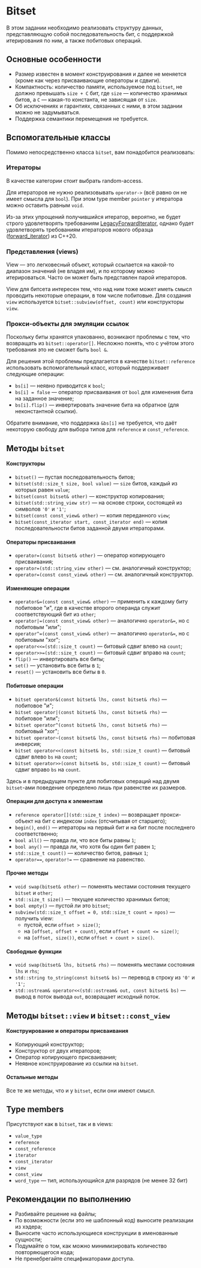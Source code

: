 # Bitset

В этом задании необходимо реализовать структуру данных, представляющую собой последовательность бит, с поддержкой итерирования по ним, а также побитовых операций.

## Основные особенности

- Размер известен в момент конструирования и далее не меняется (кроме как через присваивающие операторы и сдвиги).
- Компактность: количество памяти, используемое под `bitset`, не должно превышать `size + C` бит, где `size` &mdash; количество хранимых битов, а `C` &mdash; какая-то константа, не зависящая от `size`.
- Об исключениях и гарантиях, связанных с ними, в этом задании можно не задумываться.
- Поддержка семантики перемещения не требуется.

## Вспомогательные классы

Помимо непосредственно класса `bitset`, вам понадобится реализовать:

### Итераторы

В качестве категории стоит выбрать random-access.

Для итераторов не нужно реализовывать `operator->` (всё равно он не имеет смысла для `bool`). При этом type member `pointer` у итератора можно оставить равным `void`.

Из-за этих упрощений получившийся итератор, вероятно, не будет строго удовлетворять требованиям [LegacyForwardIterator](https://en.cppreference.com/w/cpp/named_req/ForwardIterator), однако будет удовлетворять требованиям итераторов нового образца ([forward_iterator](https://en.cppreference.com/w/cpp/iterator/forward_iterator)) из C++20.


### Представления (views)

View &mdash; это легковесный объект, который ссылается на какой-то диапазон значений (не владея им), и по которому можно итерироваться. Часто он может быть представлен парой итераторов.

View для битсета интересен тем, что над ним тоже может иметь смысл проводить некоторые операции, в том числе побитовые. Для создания `view` используется `bitset::subview(offset, count)` или конструкторы `view`.

### Прокси-объекты для эмуляции ссылок

Поскольку биты хранятся упакованно, возникают проблемы с тем, что возвращать из `bitset::operator[]`. Несложно понять, что с учётом этого требования это не сможет быть `bool &`.

Для решения этой проблемы предлагается в качестве `bitset::reference` использовать вспомогательный класс, который поддерживает следующие операции:
- `bs[i]` &mdash; неявно приводится к `bool`;
- `bs[i] = false` &mdash; оператор присваивания от `bool` для изменения бита на заданное значение;
- `bs[i].flip()` &mdash; инвертировать значение бита на обратное (для неконстантной ссылки).

Обратите внимание, что поддержка `&bs[i]` не требуется, что даёт некоторую свободу для выбора типов для `reference` и `const_reference`.

## Методы `bitset`

#### Конструкторы

- `bitset()` &mdash; пустая последовательность битов;
- `bitset(std::size_t size, bool value)` &mdash; `size` битов, каждый из которых равен `value`;
- `bitset(const bitset& other)` &mdash; конструктор копирования;
- `bitset(std::string_view str)` &mdash; на основе строки, состоящей из символов `'0'` и `'1'`;
- `bitset(const const_view& other)` &mdash; копия переданного `view`;
- `bitset(const_iterator start, const_iterator end)` &mdash; копия последовательности битов заданной двумя итераторами.

#### Операторы присваивания

- `operator=(const bitset& other)` &mdash; оператор копирующего присваивания;
- `operator=(std::string_view other)` &mdash; см. аналогичный конструктор;
- `operator=(const const_view& other)` &mdash; см. аналогичный конструктор.

#### Изменяющие операции

- `operator&=(const const_view& other)` &mdash; применить к каждому биту побитовое "и", где в качестве второго операнда служит соответствующий бит из `other`;
- `operator|=(const const_view& other)` &mdash; аналогично `operator&=`, но с побитовым "или";
- `operator^=(const const_view& other)` &mdash; аналогично `operator&=`, но с побитовым "xor";
- `operator<<=(std::size_t count)` &mdash; битовый сдвиг влево на `count`;
- `operator>>=(std::size_t count)` &mdash; битовый сдвиг вправо на `count`;
- `flip()` &mdash; инвертировать все биты;
- `set()` &mdash; установить все биты в `1`;
- `reset()` &mdash; установить все биты в `0`.

#### Побитовые операции

- `bitset operator&(const bitset& lhs, const bitset& rhs)` &mdash; побитовое "и";
- `bitset operator|(const bitset& lhs, const bitset& rhs)` &mdash; побитовое "или";
- `bitset operator^(const bitset& lhs, const bitset& rhs)` &mdash; побитовый "xor";
- `bitset operator~(const bitset& lhs, const bitset& rhs)` &mdash; побитовая инверсия;
- `bitset operator<<(const bitset& bs, std::size_t count)` &mdash; битовый сдвиг влево `bs` на `count`;
- `bitset operator>>(const bitset& bs, std::size_t count)` &mdash; битовый сдвиг вправо `bs` на `count`.

Здесь и в предыдущем пункте для побитовых операций над двумя `bitset`-ами поведение определено лишь при равенстве их размеров.

#### Операции для доступа к элементам

- `reference operator[](std::size_t index)` &mdash; возвращает прокси-объект на бит с индексом `index` (отсчитывая от старшего);
- `begin()`, `end()` &mdash; итераторы на первый бит и на бит после последнего соответственно;
- `bool all()` &mdash; правда ли, что все биты равны `1`;
- `bool any()` &mdash; правда ли, что хотя бы один бит равен `1`;
- `std::size_t count()` &mdash; количество битов, равных `1`;
- `operator==`, `operator!=` &mdash; сравнение на равенство.

#### Прочие методы

- `void swap(bitset& other)` &mdash; поменять местами состояния текущего `bitset` и `other`;
- `std::size_t size()` &mdash; текущее количество хранимых битов;
- `bool empty()` &mdash; пустой ли это `bitset`;
- `subview(std::size_t offset = 0, std::size_t count = npos)` &mdash; получить view:
  - пустой, если `offset > size()`;
  - на `[offset, offset + count)`, если `offset + count <= size()`;
  - на `[offset, size())`, если `offset + count > size()`.

#### Свободные функции

- `void swap(bitset& lhs, bitset& rhs)` &mdash; поменять местами состояния `lhs` и `rhs`;
- `std::string to_string(const bitset& bs)` &mdash; перевод в строку из `'0'` и `'1'`;
- `std::ostream& operator<<(std::ostream& out, const bitset& bs)` &mdash; вывод в поток вывода `out`, возвращает исходный поток.

## Методы `bitset::view` и `bitset::const_view`

#### Конструирование и операторы присваивания

- Копирующий конструктор;
- Конструктор от двух итераторов;
- Оператор копирующего присваивания;
- Неявное конструирование из ссылки на `bitset`.

#### Остальные методы

Все те же методы, что и у `bitset`, если они имеют смысл.

## Type members

Присутствуют как в `bitset`, так и в views:
- `value_type`
- `reference`
- `const_reference`
- `iterator`
- `const_iterator`
- `view`
- `const_view`
- `word_type` &mdash; тип, использующийся для разрядов (не менее 32 бит)

## Рекомендации по выполнению

- Разбивайте решение на файлы;
- По возможности (если это не шаблонный код) выносите реализации из хэдера;
- Выносите часто использующиеся конструкции в именованные сущности;
- Подумайте о том, как можно минимизировать количество повторяющегося кода;
- Не пренебрегайте спецификаторами доступа.
